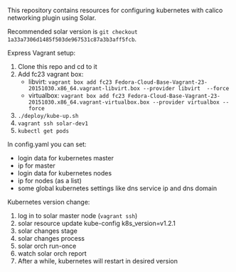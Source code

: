 This repository contains resources for configuring kubernetes with calico networking plugin using Solar.

Recommended solar version is `git checkout 1a33a7306d1485f503de967531c87a3b3aff5fcb`.

Express Vagrant setup:

1. Clone this repo and cd to it
2. Add fc23 vagrant box:
	* libvirt: `vagrant box add fc23 Fedora-Cloud-Base-Vagrant-23-20151030.x86_64.vagrant-libvirt.box --provider libvirt  --force`
	* virtualbox: `vagrant box add fc23 Fedora-Cloud-Base-Vagrant-23-20151030.x86_64.vagrant-virtualbox.box --provider virtualbox --force`
3. `./deploy/kube-up.sh`
4. `vagrant ssh solar-dev1`
5. `kubectl get pods`

In config.yaml you can set:
- login data for kubernetes master
- ip for master
- login data for kubernetes nodes
- ip for nodes (as a list)
- some global kubernetes settings like dns service ip and dns domain


Kubernetes version change:

1. log in to solar master node (`vagrant ssh`)
2. solar resource update kube-config k8s_version=v1.2.1
3. solar changes stage
4. solar changes process
5. solar orch run-once
6. watch solar orch report
7. After a while, kubernetes will restart in desired version

